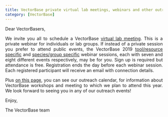 ```yaml
---
title: VectorBase private virtual lab meetings, webinars and other outreach events
category: [VectorBase]
---
```

<p style="text-align:justify">Dear VectorBasers,

<p style="text-align:justify">We invite you all to schedule a VectorBase <a href="https://www.vectorbase.org/workshops/virtual-lab-meetings-0"><u>virtual lab meeting</u></a>. This is a private webinar for individuals or lab groups. If instead of a private session you prefer to attend public events, the VectorBase 2019 <a href="https://www.vectorbase.org/workshops/vectorbase-2019-webinar-series-toolresource-specific"><u>tool/resource specific</u></a> and <a href="https://www.vectorbase.org/workshops/vectorbase-2019-webinar-series-speciesgroup-specific"><u>species/group specific</u></a> webinar sessions, each with seven and eight different events respectively, may be for you. Sign up is required but attendance is free. Registration ends the day before each webinar session. Each registered participant will receive an email with connection details. 

<p style="text-align:justify">Plus <a href="https://www.vectorbase.org/workshops"><u>on this page</u></a>, you can see our outreach calendar, for information about VectorBase workshops and meeting to which we plan to attend this year. 
We look forward to seeing you in any of our outreach events!

<p style="text-align:justify">Enjoy,
<p style="text-align:justify">The VectorBase team
